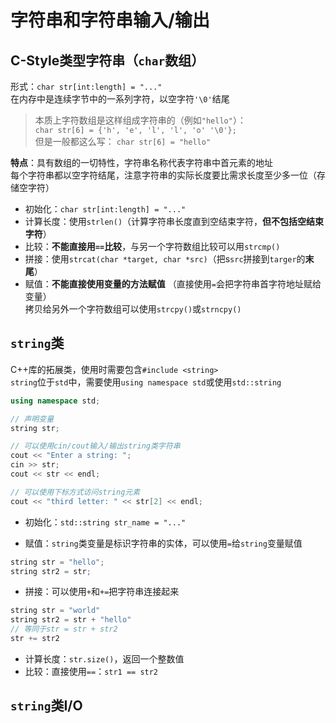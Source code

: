 # 字符串和字符串输入/输出

## C-Style类型字符串（`char`数组）
形式：`char str[int:length] = "..."`  
在内存中是连续字节中的一系列字符，以空字符`'\0'`结尾  
> 本质上字符数组是这样组成字符串的（例如`"hello"`）：  
> `char str[6] = {'h', 'e', 'l', 'l', 'o' '\0'};  `  
> 但是一般都这么写： `char str[6] = "hello"`  

**特点**：具有数组的一切特性，字符串名称代表字符串中首元素的地址  
每个字符串都以空字符结尾，注意字符串的实际长度要比需求长度至少多一位（存储空字符）
* 初始化：`char str[int:length] = "..."`  
* 计算长度：使用`strlen()`（计算字符串长度直到空结束字符，**但不包括空结束字符**）
* 比较：**不能直接用`==`比较**，与另一个字符数组比较可以用`strcmp()`
* 拼接：使用`strcat(char *target, char *src)`（把s`src`拼接到`targer`的**末尾**）
* 赋值：**不能直接使用变量的方法赋值**  （直接使用`=`会把字符串首字符地址赋给变量）  
  拷贝给另外一个字符数组可以使用`strcpy()`或`strncpy()`

## `string`类
C++库的拓展类，使用时需要包含`#include <string>`  
`string`位于`std`中，需要使用`using namespace std`或使用`std::string`  
```cpp
using namespace std;

// 声明变量
string str;

// 可以使用cin/cout输入/输出string类字符串
cout << "Enter a string: ";
cin >> str;
cout << str << endl;

// 可以使用下标方式访问string元素
cout << "third letter: " << str[2] << endl;
```

* 初始化：`std::string str_name = "..."`

* 赋值：`string`类变量是标识字符串的实体，可以使用`=`给`string`变量赋值  
```cpp
string str = "hello";
string str2 = str;
```

* 拼接：可以使用`+`和`+=`把字符串连接起来
```cpp
string str = "world"
string str2 = str + "hello"
// 等同于str = str + str2
str += str2
```

* 计算长度：`str.size()`，返回一个整数值  
* 比较：直接使用`==`：`str1 == str2`


## `string`类I/O


